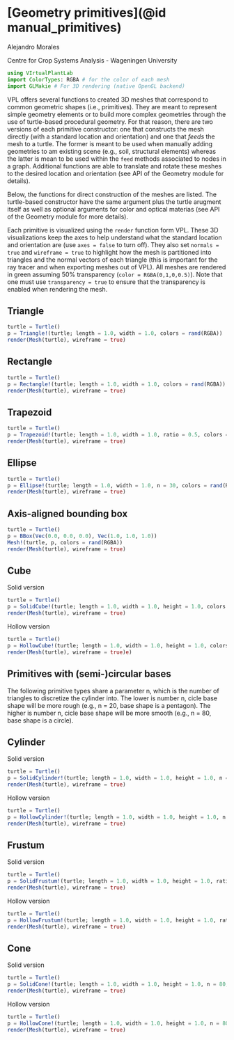 # [Geometry primitives](@id manual_primitives)

Alejandro Morales

Centre for Crop Systems Analysis - Wageningen University


```julia
using VIrtualPlantLab
import ColorTypes: RGBA # for the color of each mesh
import GLMakie # For 3D rendering (native OpenGL backend)
```

VPL offers several functions to created 3D meshes that correspond to common
geometric shapes (i.e., primitives). They are meant to represent simple geometry
elements or to build more complex geometries through the use of turtle-based
procedural geometry. For that reason, there are two versions of each primitive
constructor: one that constructs the mesh directly (with a standard location
and orientation) and one that *feeds* the mesh to a turtle. The former is meant
to be used when manually adding geometries to am existing scene (e.g., soil,
structural elements) whereas the latter is mean to be used within the `feed`
methods associated to nodes in a graph. Additional functions are able to
translate and rotate these meshes to the desired location and orientation (see
API of the Geometry module for details).

Below, the functions for direct construction of the meshes are listed. The
turtle-based constructor have the same argument plus the turtle arugment itself
as well as optional arguments for color and optical materias (see API of the
Geometry module for more details).

Each primitive is visualized using the `render` function form VPL. These 3D
visualizations keep the axes to help understand what the standard location
and orientation are (use `axes = false` to turn off). They also set `normals = true`
and `wireframe = true` to highlight how the mesh is partitioned into triangles
and the normal vectors of each triangle (this is important for the ray tracer and
when exporting meshes out of VPL). All meshes are rendered in green assuming 50%
transparency (`color = RGBA(0,1,0,0.5)`). Note that one must use `transparency = true`
to ensure that the transparency is enabled when rendering the mesh.

## Triangle
```julia
turtle = Turtle()
p = Triangle!(turtle; length = 1.0, width = 1.0, colors = rand(RGBA))    
render(Mesh(turtle), wireframe = true)
```

## Rectangle
```julia
turtle = Turtle()
p = Rectangle!(turtle; length = 1.0, width = 1.0, colors = rand(RGBA)) 
render(Mesh(turtle), wireframe = true)
```

## Trapezoid
```julia
turtle = Turtle()
p = Trapezoid!(turtle; length = 1.0, width = 1.0, ratio = 0.5, colors = rand(RGBA))
render(Mesh(turtle), wireframe = true)
```

## Ellipse
```julia
turtle = Turtle()
p = Ellipse!(turtle; length = 1.0, width = 1.0, n = 30, colors = rand(RGBA))
render(Mesh(turtle), wireframe = true)
```

## Axis-aligned bounding box
```julia
turtle = Turtle()
p = BBox(Vec(0.0, 0.0, 0.0), Vec(1.0, 1.0, 1.0))
Mesh!(turtle, p, colors = rand(RGBA))
render(Mesh(turtle), wireframe = true)
```

## Cube

Solid version

```julia
turtle = Turtle()
p = SolidCube!(turtle; length = 1.0, width = 1.0, height = 1.0, colors = rand(RGBA))
render(Mesh(turtle), wireframe = true)
```

Hollow version

```julia
turtle = Turtle()
p = HollowCube!(turtle; length = 1.0, width = 1.0, height = 1.0, colors = rand(RGBA))
render(Mesh(turtle), wireframe = true)e)
```


## Primitives with (semi-)circular bases

The following primitive types share a parameter n, which is the number of triangles to discretize the cylinder into.
The lower is number n, cicle base shape will be more rough (e.g., n = 20, base shape is a pentagon).
The higher is number n, cicle base shape will be more smooth (e.g., n = 80, base shape is a circle).

## Cylinder

Solid version

```julia
turtle = Turtle()
p = SolidCylinder!(turtle; length = 1.0, width = 1.0, height = 1.0, n = 80, colors = rand(RGBA))
render(Mesh(turtle), wireframe = true)
```

Hollow version

```julia
turtle = Turtle()
p = HollowCylinder!(turtle; length = 1.0, width = 1.0, height = 1.0, n = 80, colors = rand(RGBA))
render(Mesh(turtle), wireframe = true)
```

## Frustum

Solid version

```julia
turtle = Turtle()
p = SolidFrustum!(turtle; length = 1.0, width = 1.0, height = 1.0, ratio = 0.5, n = 80, colors = rand(RGBA))
render(Mesh(turtle), wireframe = true)
```

Hollow version

```julia
turtle = Turtle()
p = HollowFrustum!(turtle; length = 1.0, width = 1.0, height = 1.0, ratio = 0.5, n = 80, colors = rand(RGBA))
render(Mesh(turtle), wireframe = true)
```

## Cone

Solid version

```julia
turtle = Turtle()
p = SolidCone!(turtle; length = 1.0, width = 1.0, height = 1.0, n = 80, colors = rand(RGBA))
render(Mesh(turtle), wireframe = true)
```

Hollow version

```julia
turtle = Turtle()
p = HollowCone!(turtle; length = 1.0, width = 1.0, height = 1.0, n = 80, colors = rand(RGBA))
render(Mesh(turtle), wireframe = true)
```

